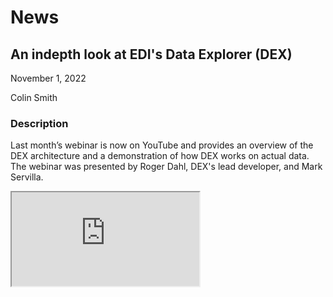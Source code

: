 # News

## An indepth look at EDI's Data Explorer (DEX)

November 1, 2022

Colin Smith

### Description

Last month’s webinar is now on YouTube and provides an overview of the DEX architecture and a demonstration of how DEX works on actual data. The webinar was presented by Roger Dahl, DEX's lead developer, and Mark Servilla.

<div class="p-2">
  <div class="w-50 ratio ratio-16x9">
      <iframe src="https://youtube.com/embed/4ZZaLQ72GPc" title="YouTube video" allowfullscreen=""></iframe>
  </div>
</div>


<!-- News -->